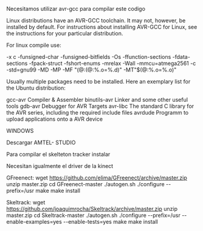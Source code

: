 Necesitamos utilizar
avr-gcc para compilar este codigo

Linux distributions have an AVR-GCC toolchain. It may not, however, be installed by default. For instructions about installing AVR-GCC for Linux, see the instructions for your particular distribution.

For linux compile use:

-x c -funsigned-char -funsigned-bitfields -Os -ffunction-sections -fdata-sections -fpack-struct -fshort-enums -mrelax -Wall -mmcu=atmega2561 -c -std=gnu99 -MD -MP -MF "$(@:%.o=%.d)" -MT"$(@:%.o=%.d)" -MT"$(@:%.o=%.o)" 


Usually multiple packages need to be installed. Here an exemplary list for the Ubuntu distribution:

gcc-avr	Compiler & Assembler
binutils-avr	Linker and some other useful tools
gdb-avr	Debugger for AVR Targets
avr-libc	The standard C library for the AVR series, including the required include files
avrdude	Programm to upload applications onto a AVR device

WINDOWS

Descargar AMTEL- STUDIO


Para compilar el skelteton tracker
instalar

Necesitan igualmente el driver de la kinect

GFreenect:
wget https://github.com/elima/GFreenect/archive/master.zip
unzip master.zip 
cd GFreenect-master
./autogen.sh
./configure --prefix=/usr
make
make install

Skeltrack:
wget https://github.com/joaquimrocha/Skeltrack/archive/master.zip
unzip master.zip 
cd Skeltrack-master
./autogen.sh 
./configure --prefix=/usr --enable-examples=yes --enable-tests=yes
make
make install
